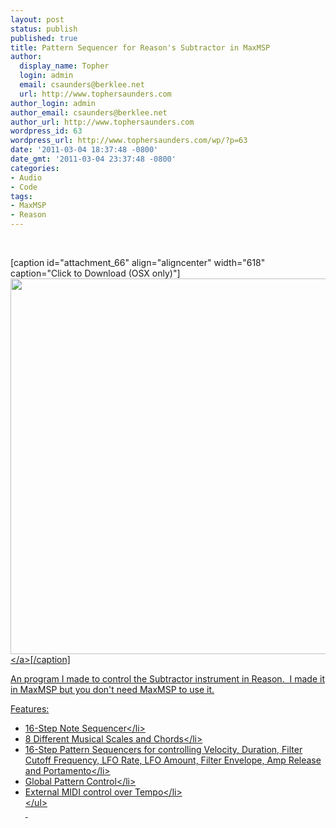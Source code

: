 ```yaml
---
layout: post
status: publish
published: true
title: Pattern Sequencer for Reason's Subtractor in MaxMSP
author:
  display_name: Topher
  login: admin
  email: csaunders@berklee.net
  url: http://www.tophersaunders.com
author_login: admin
author_email: csaunders@berklee.net
author_url: http://www.tophersaunders.com
wordpress_id: 63
wordpress_url: http://www.tophersaunders.com/wp/?p=63
date: '2011-03-04 18:37:48 -0800'
date_gmt: '2011-03-04 23:37:48 -0800'
categories:
- Audio
- Code
tags:
- MaxMSP
- Reason
---
```

<p>&nbsp;</p>
<p>[caption id="attachment_66" align="aligncenter" width="618" caption="Click to Download (OSX only)"]<a href="http:&#47;&#47;www.tophersaunders.com&#47;max&#47;mono.zip"><img class="size-full wp-image-66    " title="mono.zip" src="http:&#47;&#47;www.tophersaunders.com&#47;wp&#47;wp-content&#47;uploads&#47;2011&#47;03&#47;monoss11.jpg" alt="" width="618" height="601" &#47;><&#47;a>[&#47;caption]</p>
<p>An program I made to control the Subtractor instrument in Reason.&nbsp; I made it in MaxMSP but you don't need MaxMSP to use it.</p>
<p>Features:</p>
<ul>
<li>16-Step Note Sequencer<&#47;li>
<li>8 Different Musical Scales and Chords<&#47;li>
<li>16-Step Pattern Sequencers for controlling Velocity, Duration, Filter Cutoff Frequency, LFO Rate, LFO Amount, Filter Envelope, Amp Release and Portamento<&#47;li>
<li>Global Pattern Control<&#47;li>
<li>External MIDI control over Tempo<&#47;li><br />
<&#47;ul><br />
&nbsp;</p>

